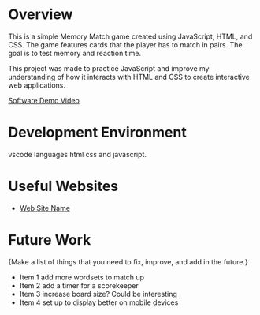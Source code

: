 # Overview

This is a simple Memory Match game created using JavaScript, HTML, and CSS. The game features cards that the player has to match in pairs. The goal is to test memory and reaction time.

This project was made to practice JavaScript and improve my understanding of how it interacts with HTML and CSS to create interactive web applications.

[Software Demo Video](https://youtu.be/Po4VNaaDZQ4)

# Development Environment

vscode
languages html css and javascript.

# Useful Websites

- [Web Site Name](https://chatgpt.com/c/674b6fe2-561c-8004-b6bb-b30d663d1ce6)

# Future Work

{Make a list of things that you need to fix, improve, and add in the future.}

- Item 1 add more wordsets to match up
- Item 2 add a timer for a scorekeeper
- Item 3 increase board size? Could be interesting
- Item 4 set up to display better on mobile devices